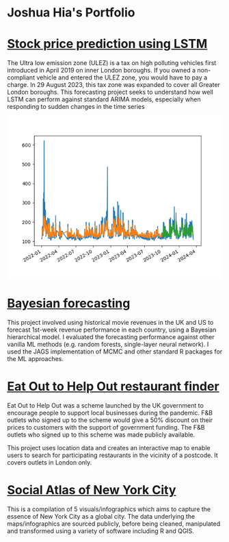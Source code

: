# Joshua Hia's Portfolio

# [Stock price prediction using LSTM](https://github.com/jhia-projects/air_pollution_forecast)
The Ultra low emission zone (ULEZ) is a tax on high polluting vehicles first introduced in April 2019 on inner London boroughs. If you owned a non-compliant vehicle and entered the ULEZ zone, you would have to pay a charge. In 29 August 2023, this tax zone was expanded to cover all Greater London boroughs. This forecasting project seeks to understand how well LSTM can perform against standard ARIMA models, especially when responding to sudden changes in the time series

![](/images/lstm_forecast.png)

# [Bayesian forecasting](https://github.com/jhia-projects/bayesian_forecasting)
This project involved using historical movie revenues in the UK and US to forecast 1st-week revenue performance in each country, using a Bayesian hierarchical model. I evaluated the forecasting performance against other vanilla ML methods (e.g. random forests, single-layer neural network). I used the JAGS implementation of MCMC and other standard R packages for the ML approaches.

# [Eat Out to Help Out restaurant finder](https://github.com/jhia-projects/EOTHO)
Eat Out to Help Out was a scheme launched by the UK government to encourage people to support local businesses during the pandemic. F&B outlets who signed up to the scheme would give a 50% discount on their prices to customers with the support of government funding. The F&B outlets who signed up to this scheme was made publicly available.

This project uses location data and creates an interactive map to enable users to search for participating restaurants in the vicinity of a postcode. It covers outlets in London only.

# [Social Atlas of New York City](https://github.com/jhia-projects/NY-SocialAtlas)
This is a compilation of 5 visuals/infographics which aims to capture the essence of New York City as a global city. The data underlying the maps/infographics are sourced publicly, before being cleaned, manipulated and transformed using a variety of software including R and QGIS.
